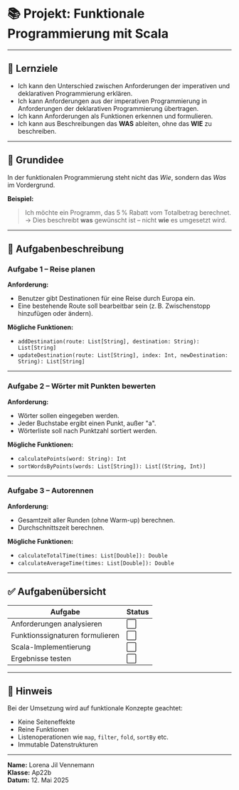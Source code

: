 # 📚 Projekt: Funktionale Programmierung mit Scala

---

## 🎯 Lernziele

- Ich kann den Unterschied zwischen Anforderungen der imperativen und deklarativen Programmierung erklären.
- Ich kann Anforderungen aus der imperativen Programmierung in Anforderungen der deklarativen Programmierung übertragen.
- Ich kann Anforderungen als Funktionen erkennen und formulieren.
- Ich kann aus Beschreibungen das **WAS** ableiten, ohne das **WIE** zu beschreiben.

---

## 🧠 Grundidee

In der funktionalen Programmierung steht nicht das *Wie*, sondern das *Was* im Vordergrund.

**Beispiel:**  
> Ich möchte ein Programm, das 5 % Rabatt vom Totalbetrag berechnet.  
→ Dies beschreibt **was** gewünscht ist – nicht **wie** es umgesetzt wird.

---

## 🧩 Aufgabenbeschreibung

### Aufgabe 1 – Reise planen

**Anforderung:**  
- Benutzer gibt Destinationen für eine Reise durch Europa ein.
- Eine bestehende Route soll bearbeitbar sein (z. B. Zwischenstopp hinzufügen oder ändern).

**Mögliche Funktionen:**
- `addDestination(route: List[String], destination: String): List[String]`
- `updateDestination(route: List[String], index: Int, newDestination: String): List[String]`

---

### Aufgabe 2 – Wörter mit Punkten bewerten

**Anforderung:**  
- Wörter sollen eingegeben werden.
- Jeder Buchstabe ergibt einen Punkt, außer "a".
- Wörterliste soll nach Punktzahl sortiert werden.

**Mögliche Funktionen:**
- `calculatePoints(word: String): Int`
- `sortWordsByPoints(words: List[String]): List[(String, Int)]`

---

### Aufgabe 3 – Autorennen

**Anforderung:**  
- Gesamtzeit aller Runden (ohne Warm-up) berechnen.
- Durchschnittszeit berechnen.

**Mögliche Funktionen:**
- `calculateTotalTime(times: List[Double]): Double`
- `calculateAverageTime(times: List[Double]): Double`

---

## ✅ Aufgabenübersicht

| Aufgabe                         | Status |
|----------------------------------|--------|
| Anforderungen analysieren        | ⬜      |
| Funktionssignaturen formulieren | ⬜       |
| Scala-Implementierung            | ⬜      |
| Ergebnisse testen                | ⬜      |

---

## 📌 Hinweis

Bei der Umsetzung wird auf funktionale Konzepte geachtet:
- Keine Seiteneffekte
- Reine Funktionen
- Listenoperationen wie `map`, `filter`, `fold`, `sortBy` etc.
- Immutable Datenstrukturen

---

**Name:** Lorena Jil Vennemann  
**Klasse:** Ap22b  
**Datum:** 12. Mai 2025  